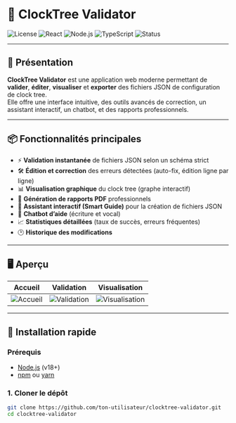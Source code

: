 # 🚦 ClockTree Validator

![License](https://img.shields.io/badge/license-MIT-blue.svg)
![React](https://img.shields.io/badge/React-18.x-61dafb?logo=react)
![Node.js](https://img.shields.io/badge/Node.js-18.x-339933?logo=node.js)
![TypeScript](https://img.shields.io/badge/TypeScript-4.x-3178c6?logo=typescript)
![Status](https://img.shields.io/badge/status-Production-brightgreen)

---

## 📝 Présentation

**ClockTree Validator** est une application web moderne permettant de **valider**, **éditer**, **visualiser** et **exporter** des fichiers JSON de configuration de clock tree.  
Elle offre une interface intuitive, des outils avancés de correction, un assistant interactif, un chatbot, et des rapports professionnels.

---

## 📦 Fonctionnalités principales

- ⚡ **Validation instantanée** de fichiers JSON selon un schéma strict
- 🛠️ **Édition et correction** des erreurs détectées (auto-fix, édition ligne par ligne)
- 📊 **Visualisation graphique** du clock tree (graphe interactif)
- 📝 **Génération de rapports PDF** professionnels
- 🤖 **Assistant interactif (Smart Guide)** pour la création de fichiers JSON
- 💬 **Chatbot d’aide** (écriture et vocal)
- 📈 **Statistiques détaillées** (taux de succès, erreurs fréquentes)
- 🕑 **Historique des modifications**

---

## 🖥️ Aperçu

| Accueil | Validation | Visualisation |
|:---:|:---:|:---:|
| ![Accueil](./screenshots/home.png) | ![Validation](./screenshots/validation.png) | ![Visualisation](./screenshots/visualization.png) |

---

## 🚀 Installation rapide

### Prérequis

- [Node.js](https://nodejs.org/) (v18+)
- [npm](https://www.npmjs.com/) ou [yarn](https://yarnpkg.com/)

### 1. Cloner le dépôt

```bash
git clone https://github.com/ton-utilisateur/clocktree-validator.git
cd clocktree-validator
